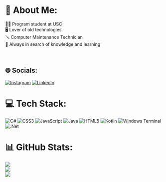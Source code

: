# 💫 About Me:
👩‍💻 Program student at USC<br>🖥️ Lover of old technologies<br>🪛 Computer Maintenance Technician<br>🚀 Always in search of knowledge and learning<br><br><br>


## 🌐 Socials:
[![Instagram](https://img.shields.io/badge/Instagram-%23E4405F.svg?logo=Instagram&logoColor=white)](https://instagram.com/https://www.instagram.com/claramenteousuario/) [![LinkedIn](https://img.shields.io/badge/LinkedIn-%230077B5.svg?logo=linkedin&logoColor=white)](https://linkedin.com/in/https://www.linkedin.com/in/yasminmirandagodoy/) 

# 💻 Tech Stack:
![C#](https://img.shields.io/badge/c%23-%23239120.svg?style=plastic&logo=csharp&logoColor=white) ![CSS3](https://img.shields.io/badge/css3-%231572B6.svg?style=plastic&logo=css3&logoColor=white) ![JavaScript](https://img.shields.io/badge/javascript-%23323330.svg?style=plastic&logo=javascript&logoColor=%23F7DF1E) ![Java](https://img.shields.io/badge/java-%23ED8B00.svg?style=plastic&logo=openjdk&logoColor=white) ![HTML5](https://img.shields.io/badge/html5-%23E34F26.svg?style=plastic&logo=html5&logoColor=white) ![Kotlin](https://img.shields.io/badge/kotlin-%237F52FF.svg?style=plastic&logo=kotlin&logoColor=white) ![Windows Terminal](https://img.shields.io/badge/Windows%20Terminal-%234D4D4D.svg?style=plastic&logo=windows-terminal&logoColor=white) ![.Net](https://img.shields.io/badge/.NET-5C2D91?style=plastic&logo=.net&logoColor=white)
# 📊 GitHub Stats:
![](https://github-readme-stats.vercel.app/api?username=Ypissulaw&theme=dracula&hide_border=false&include_all_commits=false&count_private=false)<br/>
![](https://github-readme-streak-stats.herokuapp.com/?user=Ypissulaw&theme=dracula&hide_border=false)<br/>
![](https://github-readme-stats.vercel.app/api/top-langs/?username=Ypissulaw&theme=dracula&hide_border=false&include_all_commits=false&count_private=false&layout=compact)

